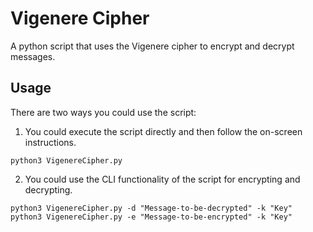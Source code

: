 # Vigenere Cipher

A python script that uses the Vigenere cipher to encrypt and decrypt messages.

## Usage
There are two ways you could use the script:

1. You could execute the script directly and then follow the on-screen instructions.
```
python3 VigenereCipher.py
```

2. You could use the CLI functionality of the script for encrypting and decrypting.
```
python3 VigenereCipher.py -d "Message-to-be-decrypted" -k "Key"
python3 VigenereCipher.py -e "Message-to-be-encrypted" -k "Key"
```

